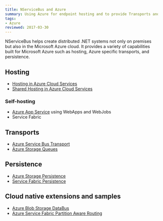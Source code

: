 ```yaml
---
title: NServiceBus and Azure
summary: Using Azure for endpoint hosting and to provide Transports and Persistence
tags:
- Azure
reviewed: 2017-03-30
---
```


NServiceBus helps create distributed .NET systems not only on premises but also in the Microsoft Azure cloud. It provides a variety of capabilities built for Microsoft Azure such as hosting, Azure specific transports, and persistence.


## Hosting

 * [Hosting in Azure Cloud Services](/nservicebus/hosting/cloud-services-host/)
 * [Shared Hosting in Azure Cloud Services](/samples/azure/shared-host/)


### Self-hosting

 * [Azure App Service](/samples/show-case/cloud-azure/) using WebApps and WebJobs
 * Service Fabric


## Transports

 * [Azure Service Bus Transport](/transports/azure-service-bus/)
 * [Azure Storage Queues](/transports/azure-storage-queues/)


## Persistence

 * [Azure Storage Persistence](/persistence/azure-storage/)
 * [Service Fabric Persistence](/persistence/service-fabric/)


## Cloud native extensions and samples

 * [Azure Blob Storage DataBus](/samples/azure/blob-storage-databus/)
 * [Azure Service Fabric Partition Aware Routing](/samples/azure/azure-service-fabric-routing/)

